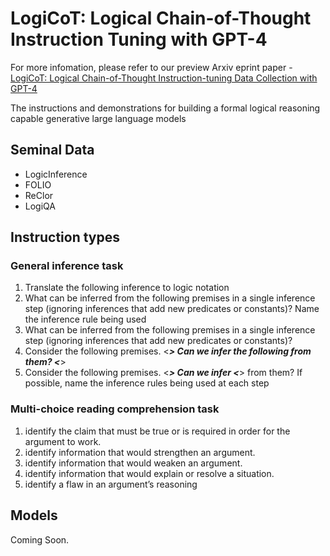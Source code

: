 # LogiCoT: Logical Chain-of-Thought Instruction Tuning with GPT-4

For more infomation, please refer to our preview Arxiv eprint paper - [LogiCoT: Logical Chain-of-Thought Instruction-tuning Data Collection with GPT-4](https://arxiv.org/pdf/2305.12147.pdf)

The instructions and demonstrations for building a formal logical reasoning capable generative large language models
## Seminal Data
* LogicInference
* FOLIO
* ReClor
* LogiQA
## Instruction types
### General inference task
1. Translate the following inference to logic notation
2. What can be inferred from the following premises in a single inference step (ignoring inferences that add new predicates or constants)? Name the inference rule being used
3. What can be inferred from the following premises in a single inference step (ignoring inferences that add new predicates or constants)?
4. Consider the following premises. <***> Can we infer the following from them? <***>
5. Consider the following premises. <***> Can we infer <***> from them? If possible, name the inference rules being used at each step
### Multi-choice reading comprehension task
1. identify the claim that must be true or is required in order for the argument to work.
2. identify information that would strengthen an argument.
3. identify information that would weaken an argument.
4. identify information that would explain or resolve a situation.
5. identify a flaw in an argument’s reasoning
## Models
Coming Soon.
